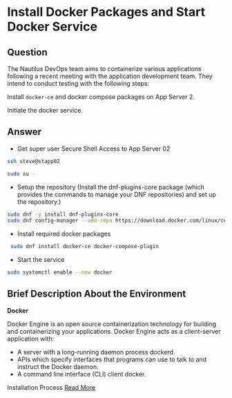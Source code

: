 # Install Docker Packages and Start Docker Service

## Question

The Nautilus DevOps team aims to containerize various applications following a recent meeting with the application development team. They intend to conduct testing with the following steps:

Install `docker-ce` and docker compose packages on App Server 2.

Initiate the docker service.

## Answer

- Get super user Secure Shell Access to App Server 02
```bash
ssh steve@stapp02

sudo su -
```

- Setup the repository (Install the dnf-plugins-core package (which provides the commands to manage your DNF repositories) and set up the repository.)
```bash 
sudo dnf -y install dnf-plugins-core
sudo dnf config-manager --add-repo https://download.docker.com/linux/centos/docker-ce.repo
```

- Install required docker packages
```bash
 sudo dnf install docker-ce docker-compose-plugin
```

- Start the service
```bash
sudo systemctl enable --now docker
```

## Brief Description About the Environment

**Docker**

Docker Engine is an open source containerization technology for building and containerizing your applications. Docker Engine acts as a client-server application with:

- A server with a long-running daemon process dockerd.
- APIs which specify interfaces that programs can use to talk to and instruct the Docker daemon.
- A command line interface (CLI) client docker.

Installation Process [Read More](https://docs.docker.com/engine/install/centos/)

